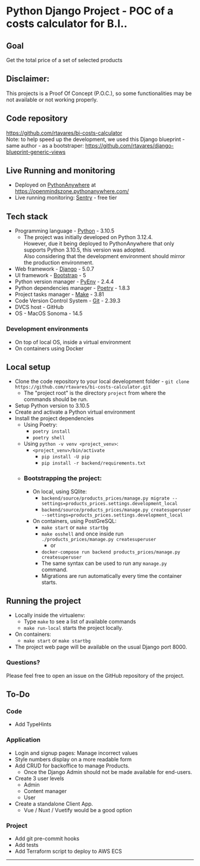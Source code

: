 # Python Django Project - POC of a costs calculator for B.I..
## Goal
Get the total price of a set of selected products

## Disclaimer:
This projects is a Proof Of Concept (P.O.C.), so some functionalities may be not available or not working properly. 

## Code repository
https://github.com/rtavares/bi-costs-calculator   
Note: to help speed up the development, we used this Django blueprint - same author - as a bootstraper: https://github.com/rtavares/django-blueprint-generic-views

## Live Running and monitoring
- Deployed on [PythonAnywhere](https://www.pythonanywhere.com/) at https://openmindszone.pythonanywhere.com/    
- Live running monitoring: [Sentry](https://sentry.io/welcome/) - free tier

## Tech stack
- Programming language - [Python](https://www.python.org/) - 3.10.5
  - The project was initially developed on Python 3.12.4.    
  However, due it being deployed to PythonAnywhere that only supports Python 3.10.5, this version was adopted.   
  Also considering that the development environment should mirror the production environment. 
- Web framework - [Django](https://www.djangoproject.com/) - 5.0.7
- UI framework - [Bootstrap](https://getbootstrap.com/)  - 5
- Python version manager - [PyEnv](https://github.com/pyenv/pyenv) - 2.4.4
- Python dependencies manager - [Poetry](https://python-poetry.org/) - 1.8.3
- Project tasks manager - [Make](https://www.gnu.org/software/make/) - 3.81
- Code Version Control System - [Git](https://git-scm.com/) - 2.39.3
- DVCS host - GitHub
- OS - MacOS Sonoma - 14.5
### Development environments
- On top of local OS, inside a virtual environment
- On containers using Docker 
## Local setup
- Clone the code repository to your local development folder - `git clone https://github.com/rtavares/bi-costs-calculator.git`
  - The "project root" is the directory `project` from where the commands should be run.
- Setup Python version to 3.10.5
- Create and activate a Python virtual environment
- Install the project dependencies
  - Using Poetry: 
    - `poetry install`
    - `poetry shell`
  - Using `python -v venv <project_venv>`:
    - `<project_venv>/bin/activate`
      - `pip install -U pip`
      - `pip install -r backend/requirements.txt`
  - ### Bootstrapping the project:
    - On local, using SQlite:
      - `backend/source/products_prices/manage.py migrate --settings=products_prices.settings.development_local`
      - `backend/source/products_prices/manage.py createsuperuser --settings=products_prices.settings.development_local`
    - On containers, using PostGreSQL:
      - `make start` or `make startbg`
      - `make osshell` and once inside run `./products_prices/manage.py createsuperuser`
        - or
      - `docker-compose run backend products_prices/manage.py createsuperuser`
      - The same syntax can be used to run any `manage.py` command.
      - Migrations are run automatically every time the container starts.

## Running the project
- Locally inside the virtualenv:
  - Type `make` to see a list of available commands
  - `make run-local` starts the project locally.
- On containers:
  - `make start` or `make startbg`
- The project web page will be available on the usual Django port 8000.
  
### Questions?
Please feel free to open an issue on the GitHub repository of the project.
## To-Do
### Code
- Add TypeHints
### Application
- Login and signup pages: Manage incorrect values
- Style numbers display on a more readable form
- Add CRUD for backoffice to manage Products.
  - Once the Django Admin should not be made available for end-users.
- Create 3 user levels
  - Admin
  - Content manager
  - User
- Create a standalone Client App.
  - Vue / Nuxt / Vuetify would be a good option
### Project
- Add git pre-commit hooks
- Add tests
- Add Terraform script to deploy to AWS ECS

----



